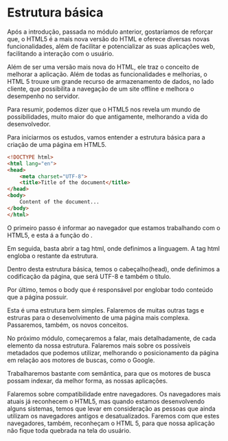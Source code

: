 # Estrutura básica

Após a introdução, passada no módulo anterior, gostaríamos de reforçar que, o HTML5 é a mais nova versão do HTML e oferece diversas novas funcionalidades, além de facilitar e potencializar as suas aplicações web, facilitando a interação com o usuário.

Além de ser uma versão mais nova do HTML, ele traz o conceito de melhorar a aplicação. 
Além de todas as funcionalidades e melhorias, o HTML 5 trouxe um grande recurso de armazenamento de dados, no lado cliente, que possibilita a navegação de um site offline e melhora o desempenho no servidor.

Para resumir, podemos dizer que o HTML5 nos revela um mundo de possibilidades, muito maior do que antigamente, melhorando  a vida do desenvolvedor.

Para iniciarmos os estudos, vamos entender a estrutura básica para a criação de uma página em HTML5.

```html
<!DOCTYPE html>
<html lang="en">
<head>
    <meta charset="UTF-8">
    <title>Title of the document</title>
</head>
<body>
    Content of the document...
</body>
</html>
```

O primeiro passo é informar ao navegador que estamos trabalhando com o HTML5, e esta á a função do **<!DOCTYPE html>**.

Em seguida, basta abrir a tag html, onde definimos a linguagem. A tag html engloba o restante da estrutura.

Dentro desta estrutura básica, temos o cabeçalho(head), onde definimos a codificação da página, que será UTF-8 e também o título.

Por último, temos o body que é responsável por englobar todo conteúdo que a página possuir.

Esta é uma estrutura bem simples. Falaremos de muitas outras tags e estruras para o desenvolvimento de uma página mais complexa. Passaremos, também, os novos conceitos.

No próximo módulo, começaremos a falar, mais detalhadamente, de cada elemento da nossa estrutura. Falaremos mais sobre os possíveis metadados que podemos utilizar, melhorando o posicionamento da página em relação aos motores de buscas, como o Google.

Trabalharemos bastante com semântica, para que os motores de busca possam indexar, da melhor forma, as nossas aplicações.

Falaremos sobre compatibilidade entre navegadores. Os navegadores mais atuais já reconhecem o HTML5, mas quando estamos desenvolvendo alguns sistemas, temos que levar em consideração as pessoas que ainda utilizam os navegadores antigos e desatualizados. 
Faremos com que estes navegadores, também, reconheçam o HTML 5, para que nossa aplicação não fique toda quebrada na tela do usuário.
